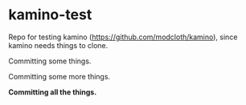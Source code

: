 kamino-test
===========

Repo for testing kamino (https://github.com/modcloth/kamino), since kamino needs things to clone.

Committing some things.

Committing some more things.

**Committing all the things.**
